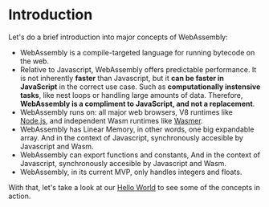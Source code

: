 # Introduction

Let's do a brief introduction into major concepts of WebAssembly:

- WebAssembly is a compile-targeted language for running bytecode on the web.
- Relative to Javascript, WebAssembly offers predictable performance. It is not inherently **faster** than Javascript, but it **can be faster in JavaScript** in the correct use case. Such as **computationally instensive tasks**, like nest loops or handling large amounts of data. Therefore, **WebAssembly is a compliment to JavaScript, and not a replacement**.
- WebAssembly runs on: all major web browsers, V8 runtimes like [Node.js](https://nodejs.org/en/), and independent Wasm runtimes like [Wasmer](https://github.com/wasmerio/wasmer).
- WebAssembly has Linear Memory, in other words, one big expandable array. And in the context of Javascript, synchronously accesible by Javascript and Wasm.
- WebAssembly can export functions and constants, And in the context of Javascript, synchronously accesible by Javascript and Wasm.
- WebAssembly, in its current MVP, only handles integers and floats.

With that, let's take a look at our [Hello World](/example-redirect?exampleName=hello-world) to see some of the concepts in action.
